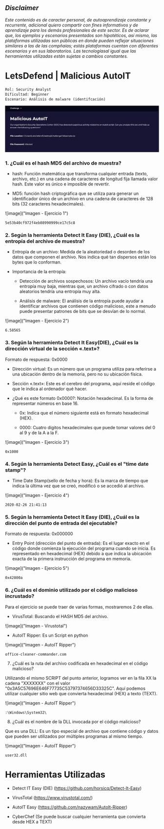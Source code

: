 ## *Disclaimer*

*Este contenido es de caracter personal, de autoaprendizaje constante y recurrente, adicional quiero compartir con fines informativos y de aprendizaje para los demás profesionales de este sector. Es de aclarar que, los ejemplos y escenarios presentados son hipotéticos, así mismo, las plataformas utilizadas son públicas en donde pueden reflejar situaciones similares a las de las compñaías; estás plataformas cuentan con diferentes escenarios y en sus laboratorios. Las tecnologíasal igual que las herramientas utilizadas están sujetas a cambios constantes.*

# LetsDefend | Malicious AutoIT

    Rol: Security Analyst
    Dificultad: Beginner
    Escenario: Análisis de malware (identifcación)

![image](https://github.com/jccerquera/LetsDef-Beg_MaliciousAutoIT/blob/main/img/Malicious-AutoIT.JPG "Lets Defend - Malicious AutoIT")


### 1. ¿Cuál es el hash MD5 del archivo de muestra? ###
	
- hash: Función matemática que transforma cualquier entrada (texto, archivo, etc.) en una cadena de caracteres de longitud fija llamada valor hash. Este valor es único e imposible de revertir.
	
- MD5: función hash criptográfica que se utiliza para generar un identificador único de un archivo en una cadena de caracteres de 128 bits (32 caracteres hexadecimales).

![image]("Imagen - Ejercicio 1")

	5e53b40cf972f4eb08990999ce17c5c8
	
	
### 2. Según la herramienta Detect It Easy (DIE), ¿Cuál es la entropía del archivo de muestra? ###
	
- Entropía de un archivo: Medida de la aleatoriedad o desorden de los datos que componen el archivo. Nos indica qué tan dispersos están los bytes que lo conforman.
	
- Importancia de la entropía:
  
	+ Detección de archivos sospechosos: Un archivo  vacío tendría una entropía muy baja, mientras que, un archivo cifrado o con datos aleatorios tendría una entropía muy alta.

	+ Análisis de malware: El análisis de la entropía puede ayudar a identificar archivos que contienen código malicioso, este a menudo puede presentar patrones de bits que se desvían de lo normal.

![image]("Imagen - Ejercicio 2")

	6.58565


### 3. Según la herramienta Detect It Easy(DIE), ¿Cuál es la dirección virtual de la sección «.text»? ###

Formato de respuesta: 0x0000
	
- Dirección virtual: Es un número que un programa utiliza para referirse a una ubicación dentro de la memoria, pero no su ubicación física.

- Sección «.text»: Este es el cerebro del programa, aquí reside el código que le indica al ordenador qué hacer.

- ¿Qué es este formato 0x0000?: Notación hexadecimal. Es la forma de representar números en base 16.

	+ 0x: Indica que el número siguiente está en formato hexadecimal (HEX).
 
 	+ 0000: Cuatro dígitos hexadecimales que puede tomar valores del 0 al 9 y de la A a la F.

![image]("Imagen - Ejercicio 3")

	0x1000


### 4. Según la herramienta Detect Easy, ¿Cuál es el "time date stamp"? ###
	
- Time Date Stamp(sello de fecha y hora): Es la marca de tiempo que indica la última vez que se creó, modificó o se accedió al archivo.

![image]("Imagen - Ejercicio 4")

	2020-02-26 21:41:13


### 5. Según la herramienta Detect It Easy (DIE), ¿Cuál es la dirección del punto de entrada del ejecutable? ###
Formato de respuesta: 0x000000
	
- Entry Point (dirección del punto de entrada): Es el lugar exacto en el código donde comienza la ejecución del programa cuando se inicia. Es representado en hexadecimal (HEX) debido a que indica la ubicación exacta de la primera instrucción del programa en memoria.

![image]("Imagen - Ejercicio 5")
	
	0x42800a


### 6. ¿Cuál es el dominio utilizado por el código malicioso incrustado? ###

Para el ejercicio se puede traer de varias formas, mostraremos 2 de ellas.

- VirusTotal: Buscando el HASH MD5 del archivo.

![image]("Imagen - Virustotal")

- AutoIT Ripper: Es un Script en python

![image]("Imagen - AutoIT Ripper")
	
	office-cleaner-commander.com

	
7. ¿Cuál es la ruta del archivo codificada en hexadecimal en el código malicioso?

Utilizando el mismo SCRIPT del punto anterior, logramos ver en la fila XX la cadena "XXXXXXX" con el valor "0x3A5C57696E646F77735C53797374656D33325C". Aquí podemos utilizar cualquier sitio web que convierta hexadecimal (HEX) a texto (TEXT).

![image]("Imagen - AutoIT Ripper")

	:\Windows\System32\
	

8. ¿Cuál es el nombre de la DLL invocada por el código malicioso?

Que es una DLL: Es un tipo especial de archivo que contiene código y datos que pueden ser utilizados por múltiples programas al mismo tiempo.

![image]("Imagen - AutoIT Ripper")

	user32.dll


# Herramientas Utilizadas

- Detect IT Easy (DIE) (https://github.com/horsicq/Detect-It-Easy)

- VirusTotal (https://www.virustotal.com/)

- AutoIT Easy (https://github.com/nazywam/AutoIt-Ripper)

- CyberChef (Se puede buscar cualquier herramienta que convierta desde HEX a TEXT)






 
